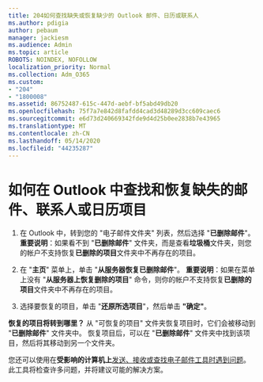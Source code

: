```yaml
---
title: 204如何查找缺失或恢复缺少的 Outlook 邮件、日历或联系人
ms.author: pdigia
author: pebaum
manager: jackiesm
ms.audience: Admin
ms.topic: article
ROBOTS: NOINDEX, NOFOLLOW
localization_priority: Normal
ms.collection: Adm_O365
ms.custom:
- "204"
- "1800008"
ms.assetid: 86752487-615c-447d-aebf-bf5abd49db20
ms.openlocfilehash: 75f7a7e842d8fafdd4cad3d48289d3cc609caec6
ms.sourcegitcommit: e6d73d240669342fde9d4d25b0ee2838b7e43965
ms.translationtype: MT
ms.contentlocale: zh-CN
ms.lasthandoff: 05/14/2020
ms.locfileid: "44235287"
---
```

# <a name="how-to-find-and-recover-missing-messages-contacts-or-calendar-items-in-outlook"></a>如何在 Outlook 中查找和恢复缺失的邮件、联系人或日历项目

1. 在 Outlook 中，转到您的 "电子邮件文件夹" 列表，然后选择 "**已删除邮件**"。 **重要说明**：如果看不到 "**已删除邮件**" 文件夹，而是查看**垃圾桶**文件夹，则您的帐户不支持恢复**已删除的项目**文件夹中不再存在的项目。

2. 在 "**主页**" 菜单上，单击 "**从服务器恢复已删除邮件**"。 **重要说明**：如果在菜单上没有 "**从服务器上恢复删除的项目**" 命令，则你的帐户不支持恢复**已删除的项目**文件夹中不再存在的项目。

3. 选择要恢复的项目，单击 "**还原所选项目**"，然后单击 **"确定"**。

**恢复的项目将转到哪里？** 从 "可恢复的项目" 文件夹恢复项目时，它们会被移动到 "**已删除邮件**" 文件夹中。 恢复项目后，可以在 "**已删除邮件**" 文件夹中找到该项目，然后将其移动到另一个文件夹。

您还可以使用在**受影响的计算机上**[发送、接收或查找电子邮件工具时遇到问题](https://aka.ms/SaRA-OutlookSendReceive)。 此工具将检查许多问题，并将建议可能的解决方案。

